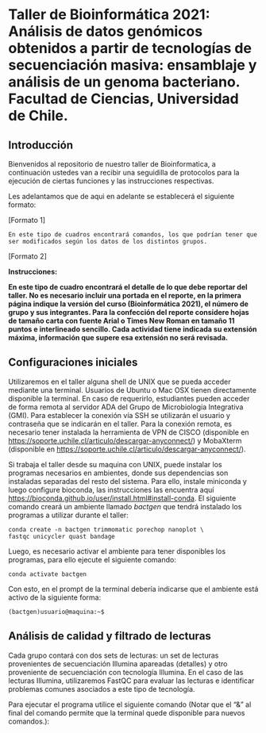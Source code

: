 # Taller de Bioinformática 2021: Análisis de datos genómicos obtenidos a partir de tecnologías de secuenciación masiva: ensamblaje y análisis de un genoma bacteriano. Facultad de Ciencias, Universidad de Chile.

## Introducción
Bienvenidos al repositorio de nuestro taller de Bioinformatica, a continuación ustedes van a recibir una seguidilla de protocolos para la ejecución de ciertas funciones y las instrucciones respectivas.

Les adelantamos que de aqui en adelante se establecerá el siguiente formato:

[Formato 1]

```
En este tipo de cuadros encontrará comandos, los que podrían tener que ser modificados según los datos de los distintos grupos.
```
[Formato 2]

**Instrucciones:**

**En este tipo de cuadro encontrará el detalle de lo que debe reportar del taller. No es necesario incluir una portada en el reporte, en la primera página indique la versión del curso (Bioinformática 2021), el número de grupo y sus integrantes. Para la confección del reporte considere hojas de tamaño carta con fuente Arial o Times New Roman en tamaño 11 puntos e interlineado sencillo. Cada actividad tiene indicada su extensión máxima, información que supere esa extensión no será revisada.**

## Configuraciones iniciales
Utilizaremos en el taller alguna shell de UNIX que se pueda acceder mediante una terminal. Usuarios de Ubuntu o Mac OSX tienen directamente disponible la terminal. En caso de requerirlo, estudiantes pueden acceder de forma remota al servidor ADA del Grupo de Microbiología Integrativa (GMI). Para establecer la conexión vía SSH se utilizarán el usuario y contraseña que se indicarán en el taller. Para la conexión remota, es necesario tener instalada la herramienta de VPN de CISCO (disponible en https://soporte.uchile.cl/articulo/descargar-anyconnect/) y MobaXterm (disponible en https://soporte.uchile.cl/articulo/descargar-anyconnect/).

Si trabaja el taller desde su maquina con UNIX, puede instalar los programas necesarios en ambientes, donde sus dependencias son instaladas separadas del resto del sistema. Para ello, instale miniconda y luego configure bioconda, las instrucciones las encuentra aquí https://bioconda.github.io/user/install.html#install-conda. El siguiente comando creará un ambiente llamado *bactgen* que tendrá instalado los programas a utilizar durante el taller:

```
conda create -n bactgen trimmomatic porechop nanoplot \
fastqc unicycler quast bandage
```
Luego, es necesario activar el ambiente para tener disponibles los programas, para ello ejecute
el siguiente comando:
```
conda activate bactgen
```
Con esto, en el prompt de la terminal debería indicarse que el ambiente está activo de la
siguiente forma:
```
(bactgen)usuario@maquina:~$
```
## Análisis de calidad y filtrado de lecturas
Cada grupo contará con dos sets de lecturas: un set de lecturas provenientes de secuenciación Illumina apareadas (detalles) y otro proveniente de secuenciación con tecnología Illumina. En el caso de las lecturas Illumina, utilizaremos FastQC para evaluar las lecturas e identificar problemas comunes asociados a este tipo de tecnología.

Para ejecutar el programa utilice el siguiente comando (Notar que el “&” al final del comando permite que la terminal quede disponible para nuevos comandos.):
